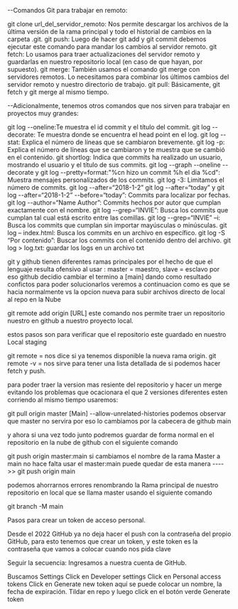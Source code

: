 --Comandos Git para trabajar en remoto:

git clone url_del_servidor_remoto: Nos permite descargar los archivos de la última versión de la rama principal y todo el historial de cambios en la carpeta .git.
git push: Luego de hacer git add y git commit debemos ejecutar este comando para mandar los cambios al servidor remoto.
git fetch: Lo usamos para traer actualizaciones del servidor remoto y guardarlas en nuestro repositorio local (en caso de que hayan, por supuesto).
git merge: También usamos el comando git merge con servidores remotos. Lo necesitamos para combinar los últimos cambios del servidor remoto y nuestro directorio de trabajo.
git pull: Básicamente, git fetch y git merge al mismo tiempo.

--Adicionalmente, tenemos otros comandos que nos sirven para trabajar en proyectos muy grandes:

git log --oneline:Te muestra el id commit y el título del commit.
git log --decorate: Te muestra donde se encuentra el head point en el log.
git log --stat: Explica el número de líneas que se cambiaron brevemente.
git log -p: Explica el número de líneas que se cambiaron y te muestra que se cambió en el contenido.
git shortlog: Indica que commits ha realizado un usuario, mostrando el usuario y el título de sus commits.
git log --graph --oneline --decorate y
git log --pretty=format:"%cn hizo un commit %h el dia %cd": Muestra mensajes personalizados de los commits.
git log -3: Limitamos el número de commits.
git log --after=“2018-1-2”
git log --after=“today” y
git log --after=“2018-1-2” --before=“today”: Commits para localizar por fechas.
git log --author=“Name Author”: Commits hechos por autor que cumplan exactamente con el nombre.
git log --grep=“INVIE”: Busca los commits que cumplan tal cual está escrito entre las comillas.
git log --grep=“INVIE” –i: Busca los commits que cumplan sin importar mayúsculas o minúsculas.
git log – index.html: Busca los commits en un archivo en específico.
git log -S “Por contenido”: Buscar los commits con el contenido dentro del archivo.
git log > log.txt: guardar los logs en un archivo txt

git y github tienen diferentes ramas principales por el hecho de que el lenguaje resulta
ofensivo al usar : master = maestro, slave = esclavo por eso github decidio cambiar el termino a [main] dando como resultado confictos para poder solucionarlos veremos a continuacion como es que se hacia normalmente vs la opcion nueva para subir archivos directo de local al repo en la Nube

git remote add origin [URL]
este comando nos permite traer un repositorio nuestro en github a nuestro proyecto local.

estos pasos son para verificar que el repositorio este guardado en nuestro Local staging

git remote = nos dice si ya tenemos disponible la nueva rama origin.
git remote -v = nos sirve para tener una lista detallada de si podemos hacer fetch y push.

para poder traer la version mas resiente del repositorio y hacer un merge evitando los problemas que ocacionara el que 2 versiones diferentes esten corriendo al mismo tiempo usaremos:

git pull origin master [Main] --allow-unrelated-histories
podemos observar que master no servira por eso lo cambiamos por la cabecera de github main

y ahora si una vez todo junto podremos guardar de forma normal en el repositorio en la nube de github con el siguiente comando

git push origin master:main
si cambiamos el nombre de la rama Master a main no hace falta usar el master:main puede quedar de esta manera
---->> git push origin main


podemos ahorrarnos errores renombrando la Rama principal de nuestro repositorio en local que se llama master usando el siguiente comando

git branch -M main

Pasos para crear un token de acceso personal.

Desde el 2022 GitHub ya no deja hacer el push con la contraseña del propio GitHub, para esto tenemos que crear un token, y este token es la contraseña que vamos a colocar cuando nos pida clave

Seguir la secuencia: Ingresamos a nuestra cuenta de GitHub.

Buscamos Settings
Click en Developer settings
Click en Personal access tokens
Click en Generate new token aquí se puede colocar un nombre, la fecha de expiración.
Tildar en repo y luego click en el botón verde Generate token